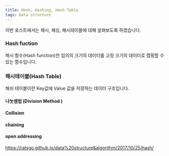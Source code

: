 ```yaml
---
title: Hash, Hashing, Hash Table
tags: Data structure
---
```


이번 포스트에서는 해시, 해싱, 해시테이블에 대해 살펴보도록 하겠습니다.

### Hash fuction
해시 함수(Hash function)란 임의의 크기의 데이터를 고정 크기의 데이터로 맵핑할 수 있는 함수입니다.



### 해시테이블(Hash Table)

해쉬 테이블이란 Key값에 Value 값을 저장하는 데이터 구조입니다.

#### 나눗셈법 (Division Method )

####


#### Collision

#### chaining

#### open addressing


https://ratsgo.github.io/data%20structure&algorithm/2017/10/25/hash/
